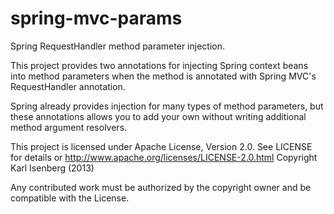 spring-mvc-params
=================

Spring RequestHandler method parameter injection.

This project provides two annotations for injecting Spring context beans into method parameters when the method is annotated with Spring MVC's RequestHandler annotation.

Spring already provides injection for many types of method parameters, but these annotations allows you to add your own without writing additional method argument resolvers.

This project is licensed under Apache License, Version 2.0. 
See LICENSE for details or http://www.apache.org/licenses/LICENSE-2.0.html
Copyright Karl Isenberg (2013)

Any contributed work must be authorized by the copyright owner and be compatible with the License.